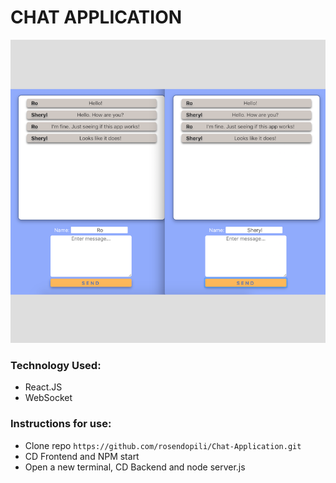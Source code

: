 # CHAT APPLICATION

<img src="https://github.com/rosendopili/Chat-Application/blob/master/Chat_Socket_ScreenShot.png" alt="Chat Picture" />

### Technology Used: 
* React.JS
* WebSocket

### Instructions for use: 

- Clone repo ```https://github.com/rosendopili/Chat-Application.git```
- CD Frontend and NPM start
- Open a new terminal, CD Backend and node server.js


